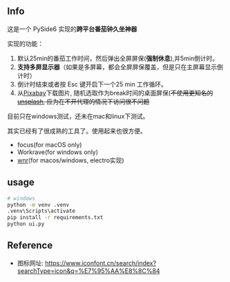 ## Info
这是一个 PySide6 实现的**跨平台番茄钟久坐神器**

实现的功能：
1. 默认25min的番茄工作时间，然后弹出全屏屏保(**强制休息**),并5min倒计时。
2. **支持多屏显示器**（如果是多屏幕，都会全屏屏保覆盖，但是只在主屏幕显示倒计时）
3. 倒计时结束或者按 Esc 键开启下一个25 min 工作循环。
4. 从[Pixabay](https://pixabay.com/api/docs/)下载图片, 随机选取作为break时间的桌面屏保(~~不使用更知名的[unsplash](https://unsplash.com/documentation#creating-a-developer-account), 应为在不开代理的情况下访问很不问题~~


目前只在windows测试，还未在mac和linux下测试。


其实已经有了很成熟的工具了。使用起来也很方便。
- focus(for macOS only)
- Workrave(for windows only)
- [wnr](https://github.com/RoderickQiu/wnr)(for macos/windows, electro实现)

## usage
```bash
# windows
python -m venv .venv
.venv\Scripts\activate
pip install -r requirements.txt
python ui.py
```

## Reference
- 图标网址: https://www.iconfont.cn/search/index?searchType=icon&q=%E7%95%AA%E8%8C%84